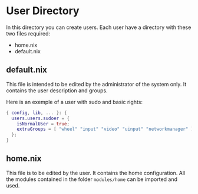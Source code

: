 # User Directory
In this directory you can create users.
Each user have a directory with these two files required:
- home.nix
- default.nix


## default.nix
This file is intended to be edited by the administrator of the system only. It contains the user description and groups.

Here is an exemple of a user with sudo and basic rights: 
```nix
{ config, lib, ... }: {
  users.users.sudoer = {
    isNormalUser = true;
    extraGroups = [ "wheel" "input" "video" "uinput" "networkmanager" ];
  };
}
```

## home.nix
This file is to be edited by the user. It contains the home configuration.
All the modules contained in the folder `modules/home` can be imported and used.
